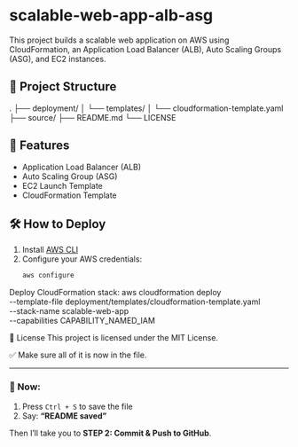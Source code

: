 # scalable-web-app-alb-asg

This project builds a scalable web application on AWS using CloudFormation, an Application Load Balancer (ALB), Auto Scaling Groups (ASG), and EC2 instances.

## 📁 Project Structure

.
├── deployment/
│ └── templates/
│ └── cloudformation-template.yaml
├── source/
├── README.md
└── LICENSE


## 🚀 Features

- Application Load Balancer (ALB)
- Auto Scaling Group (ASG)
- EC2 Launch Template
- CloudFormation Template

## 🛠 How to Deploy

1. Install [AWS CLI](https://docs.aws.amazon.com/cli/latest/userguide/install-cliv2.html)
2. Configure your AWS credentials:
   ```bash
   aws configure


Deploy CloudFormation stack:
aws cloudformation deploy \
  --template-file deployment/templates/cloudformation-template.yaml \
  --stack-name scalable-web-app \
  --capabilities CAPABILITY_NAMED_IAM

📄 License
This project is licensed under the MIT License.

✅ Make sure all of it is now in the file.

---

### 📌 Now:
1. Press `Ctrl + S` to save the file  
2. Say: **“README saved”**

Then I’ll take you to **STEP 2: Commit & Push to GitHub**.


